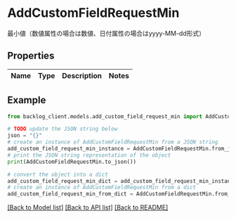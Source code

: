 # AddCustomFieldRequestMin

最小値（数値属性の場合は数値、日付属性の場合はyyyy-MM-dd形式）

## Properties

Name | Type | Description | Notes
------------ | ------------- | ------------- | -------------

## Example

```python
from backlog_client.models.add_custom_field_request_min import AddCustomFieldRequestMin

# TODO update the JSON string below
json = "{}"
# create an instance of AddCustomFieldRequestMin from a JSON string
add_custom_field_request_min_instance = AddCustomFieldRequestMin.from_json(json)
# print the JSON string representation of the object
print(AddCustomFieldRequestMin.to_json())

# convert the object into a dict
add_custom_field_request_min_dict = add_custom_field_request_min_instance.to_dict()
# create an instance of AddCustomFieldRequestMin from a dict
add_custom_field_request_min_from_dict = AddCustomFieldRequestMin.from_dict(add_custom_field_request_min_dict)
```
[[Back to Model list]](../README.md#documentation-for-models) [[Back to API list]](../README.md#documentation-for-api-endpoints) [[Back to README]](../README.md)


